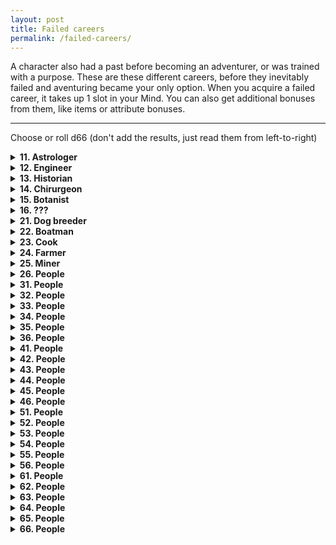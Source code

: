 ```yaml
---
layout: post
title: Failed careers
permalink: /failed-careers/
---
```


A character also had a past before becoming an adventurer, or was trained with a purpose. These are these different careers, before they inevitably failed and aventuring became your only option. When you acquire a failed career, it takes up 1 slot in your Mind. You can also get additional bonuses from them, like items or attribute bonuses.
***

Choose or roll d66 (don't add the results, just read them from left-to-right)

<details markdown="1">
<summary><b>11. Astrologer</b></summary>
You know how to read the stars and constellations, and navigate using them. Sometimes, you can read fate in the stars. Once per session, you can look up at the stars for 1 hour. Doing so, the GM will state one word, related to something that you'll probably come across the next day.

Bonus item: book of star maps (you can name constellations)

+2 Lore, -1 Might.
</details>

<details markdown="1">
<summary><b>12. Engineer</b></summary>
You worked on heavy machinery, and even on certain automatons. By spending an hour with a mechanic object and your tools, you can make light repairs or alterations. For anything more, you'll need a workshop.

Bonus item: iron toolbox (with plenty of bits and bobs, although they're all a little rusty)

+1 Might or Grace.
</details>

<details markdown="1">
<summary><b>13. Historian</b></summary>
You know how to recognize old objects of interest. While these are Trash to others, they count as Valuables to a collector or another historian.

Bonus item: old dusty book (once per day, you can attempt to glean information about a place, a person or item. Roll a d6. On a 6, the GM gives you a vague hint or tidbit about that)

+1 Lore.
</details>

<details markdown="1">
<summary><b>14. Chirurgeon</b></summary>
You know basic anatomy and biology of beasts and humanoids alike. You know many details of the anatomy and biology of humanoids of your species, and deal +1 damage to them when using light melee weapons. Over Lunch, with your tools, you can remove 1 Wound from someone.

Bonus item: unusual utensils (as a Medical kit)

+1 Grace or Lore.
</details>

<details markdown="1">
<summary><b>15. Botanist</b></summary>
You know how to make herbal teas and remedies, and can easily differentiate between poisonous and comestible flora.

Bonus item: nightshade (can be made into an ingested poison)

+1 Lore.
</details>

<details markdown="1">
<summary><b>16. ???</b></summary>

</details>

<details markdown="1">
<summary><b>21. Dog breeder</b></summary>
You can recognize dogs by type, easily. You know different breeds so well that you get a boon on Reaction rolls with them.

Bonus item: good dog (as Follower, 1 Might, d6 damage, it knows basic commands)

+1 Wit.
</details>

<details markdown="1">
<summary><b>22. Boatman</b></summary>
You know how to solo operate small sail-based water vehicles. You can tie a very good knot - if you spend some time on it, it won't budge unless its cut.

Bonus item: oar (medium melee, two-handed)

+1 Might or Wit.
</details>

<details markdown="1">
<summary><b>23. Cook</b></summary>
You know how to prepare plenty of foods, and know when something tastes off (you don't know whether it's bad or poisonous). Over Lunch, you can transform any number of inventory slots' worth of foodstuffs into a meal. If your party eats the meal, they have a bonus to HP equal to the number of inventory slots worth of food you put into it.

Bonus item: iron ladle (improvised melee)

+1 Lore.
</details>

<details markdown="1">
<summary><b>24. Farmer</b></summary>
You understand the workings of seasons, crops and domesticated animals. You can dig holes, plant things and shepherd beasts twice as fast as a normal person.

Bonus item: gruff goat (as Follower, 1 Might, does goat things)

+1 Might.
</details>

<details markdown="1">
<summary><b>25. Miner</b></summary>
You have a natural understanding of stone warrens and corridors. By looking at an entrance in a tunnel, mine or dungeon, you have the innate feeling of the direction it ends up.

Bonus item: dented lantern

+1 Might.
</details>

<details markdown="1">
<summary><b>26. People</b></summary>

</details>

<details markdown="1">
<summary><b>31. People</b></summary>

</details>

<details markdown="1">
<summary><b>32. People</b></summary>

</details>

<details markdown="1">
<summary><b>33. People</b></summary>

</details>

<details markdown="1">
<summary><b>34. People</b></summary>

</details>

<details markdown="1">
<summary><b>35. People</b></summary>

</details>

<details markdown="1">
<summary><b>36. People</b></summary>

</details>

<details markdown="1">
<summary><b>41. People</b></summary>

</details>

<details markdown="1">
<summary><b>42. People</b></summary>

</details>

<details markdown="1">
<summary><b>43. People</b></summary>

</details>

<details markdown="1">
<summary><b>44. People</b></summary>

</details>

<details markdown="1">
<summary><b>45. People</b></summary>

</details>

<details markdown="1">
<summary><b>46. People</b></summary>

</details>

<details markdown="1">
<summary><b>51. People</b></summary>

</details>

<details markdown="1">
<summary><b>52. People</b></summary>

</details>

<details markdown="1">
<summary><b>53. People</b></summary>

</details>

<details markdown="1">
<summary><b>54. People</b></summary>

</details>

<details markdown="1">
<summary><b>55. People</b></summary>

</details>

<details markdown="1">
<summary><b>56. People</b></summary>

</details>

<details markdown="1">
<summary><b>61. People</b></summary>

</details>

<details markdown="1">
<summary><b>62. People</b></summary>

</details>

<details markdown="1">
<summary><b>63. People</b></summary>

</details>

<details markdown="1">
<summary><b>64. People</b></summary>

</details>

<details markdown="1">
<summary><b>65. People</b></summary>

</details>

<details markdown="1">
<summary><b>66. People</b></summary>

</details>

